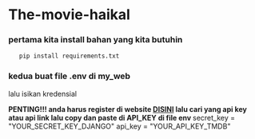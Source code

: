 # The-movie-haikal

<h3>pertama kita install bahan yang kita butuhin</h3> 

       pip install requirements.txt

<h3>kedua buat file .env di my_web</h3>

<p>lalu isikan kredensial</p>
<strong>PENTING!!! anda harus register di website <a href="https://www.themoviedb.org/signup">DISINI</a> lalu cari yang api key atau api link lalu copy dan paste di API_KEY di file env </strong>
      secret_key = "YOUR_SECRET_KEY_DJANGO"
      api_key = "YOUR_API_KEY_TMDB"
<br>



    
